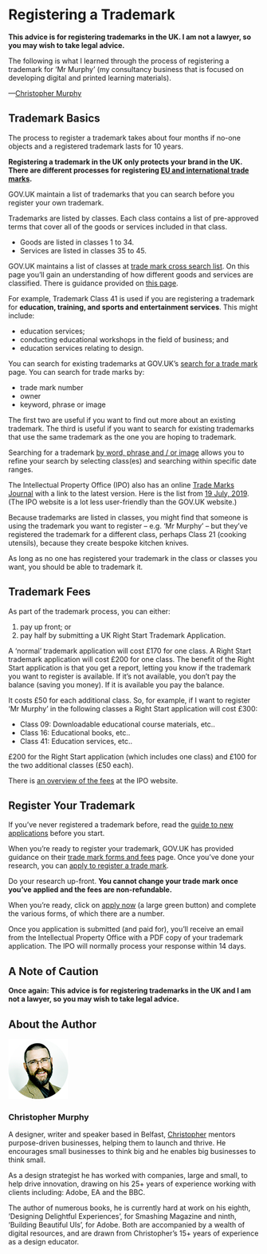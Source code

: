 Registering a Trademark
=======================

**This advice is for registering trademarks in the UK. I am not a lawyer, so you may wish to take legal advice.**

The following is what I learned through the process of registering a trademark for ‘Mr Murphy’ (my consultancy business that is focused on developing digital and printed learning materials).

—[Christopher Murphy][00]



Trademark Basics
----------------

The process to register a trademark takes about four months if no-one objects and a registered trademark lasts for 10 years.

**Registering a trademark in the UK only protects your brand in the UK. There are different processes for registering [EU and international trade marks][01].**

GOV.UK maintain a list of trademarks that you can search before you register your own trademark.

Trademarks are listed by classes. Each class contains a list of pre-approved terms that cover all of the goods or services included in that class.

+ Goods are listed in classes 1 to 34.
+ Services are listed in classes 35 to 45.

GOV.UK maintains a list of classes at [trade mark cross search list][02]. On this page you’ll gain an understanding of how different goods and services are classified. There is guidance provided on [this page][03].

For example, Trademark Class 41 is used if you are registering a trademark for **education, training, and sports and entertainment services**. This might include:

+ education services;
+ conducting educational workshops in the field of business; and
+ education services relating to design.

You can search for existing trademarks at GOV.UK’s [search for a trade mark][04] page. You can search for trade marks by:

+ trade mark number
+ owner
+ keyword, phrase or image

The first two are useful if you want to find out more about an existing trademark. The third is useful if you want to search for existing trademarks that use the same trademark as the one you are hoping to trademark.

Searching for a trademark [by word, phrase and / or image][05] allows you to refine your search by selecting class(es) and searching within specific date ranges.

The Intellectual Property Office (IPO) also has an online [Trade Marks Journal][06] with a link to the latest version. Here is the list from [19 July, 2019][07]. (The IPO website is a lot less user-friendly than the GOV.UK website.)

Because trademarks are listed in classes, you might find that someone is using the trademark you want to register – e.g. ‘Mr Murphy’ – but they’ve registered the trademark for a different class, perhaps Class 21 (cooking utensils), because they create bespoke kitchen knives.

As long as no one has registered your trademark in the class or classes you want, you should be able to trademark it.



Trademark Fees
--------------

As part of the trademark process, you can either:

1. pay up front; or
2. pay half by submitting a UK Right Start Trademark Application.

A ‘normal’ trademark application will cost £170 for one class. A Right Start trademark application will cost £200 for one class. The benefit of the Right Start application is that you get a report, letting you know if the trademark you want to register is available. If it’s not available, you don’t pay the balance (saving you money). If it is available you pay the balance.

It costs £50 for each additional class. So, for example, if I want to register ‘Mr Murphy’ in the following classes a Right Start application will cost £300:

+ Class 09: Downloadable educational course materials, etc..
+ Class 16: Educational books, etc..
+ Class 41: Education services, etc..

£200 for the Right Start application (which includes one class) and £100 for the two additional classes (£50 each).

There is [an overview of the fees][08] at the IPO website.



Register Your Trademark
-----------------------

If you’ve never registered a trademark before, read the [guide to new applications][09] before you start.

When you’re ready to register your trademark, GOV.UK has provided guidance on their [trade mark forms and fees][10] page. Once you’ve done your research, you can [apply to register a trade mark][11].

Do your research up-front. **You cannot change your trade mark once you’ve applied and the fees are non-refundable.**

When you’re ready, click on [apply now][12] (a large green button) and complete the various forms, of which there are a number.

Once you application is submitted (and paid for), you’ll receive an email from the Intellectual Property Office with a PDF copy of your trademark application. The IPO will normally process your response within 14 days.



A Note of Caution
-----------------

**Once again: This advice is for registering trademarks in the UK and I am not a lawyer, so you may wish to take legal advice.**



About the Author
----------------

![Christopher Murphy](images/mr-murphy.png)

### Christopher Murphy

A designer, writer and speaker based in Belfast, [Christopher][13] mentors purpose-driven businesses, helping them to launch and thrive. He encourages small businesses to think big and he enables big businesses to think small.

As a design strategist he has worked with companies, large and small, to help drive innovation, drawing on his 25+ years of experience working with clients including: Adobe, EA and the BBC.

The author of numerous books, he is currently hard at work on his eighth, ‘Designing Delightful Experiences’, for Smashing Magazine and ninth, ‘Building Beautiful UIs’, for Adobe. Both are accompanied by a wealth of digital resources, and are drawn from Christopher’s 15+ years of experience as a design educator.



<!-- Links -->

[01]: https://www.gov.uk/government/publications/protecting-your-uk-intellectual-property-abroad

[02]: https://www.gov.uk/government/publications/searching-for-similar-trade-mark-goodsservices-in-other-classes/trade-mark-cross-search-list

[03]: https://www.gov.uk/government/publications/searching-for-similar-trade-mark-goodsservices-in-other-classes

[04]: https://www.gov.uk/search-for-trademark

[05]: https://trademarks.ipo.gov.uk/ipo-tmtext

[06]: https://www.ipo.gov.uk/t-tmj.htm

[07]: https://www.ipo.gov.uk/t-tmj/tm-journals/2019-029/index.html

[08]: https://www.ipo.gov.uk/tm3-servicesfees

[09]: https://www.gov.uk/guidance/trade-marks-manual/new-applications

[10]: https://www.gov.uk/government/publications/trade-mark-forms-and-fees

[11]: https://www.gov.uk/how-to-register-a-trade-mark

[12]: https://www.gov.uk/how-to-register-a-trade-mark/apply

[13]: https://twitter.com/fehler

[00]: https://github.com/fehler/miscellany/blob/master/registering-a-trademark/registering-a-trademark.md#about-the-author